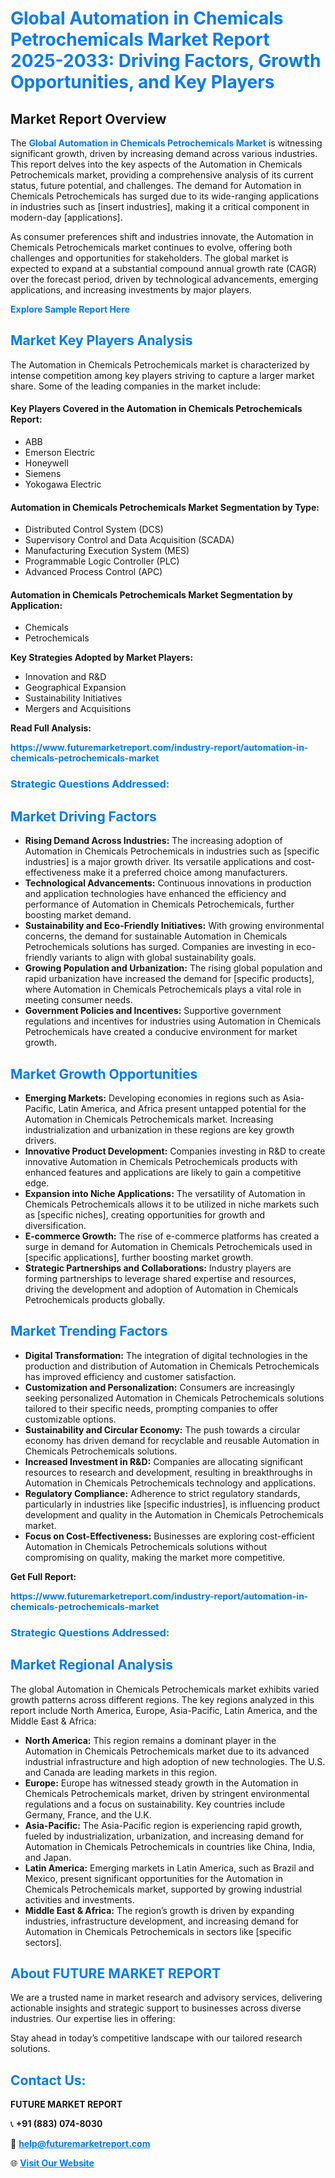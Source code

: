 <h1 style="color: #007BFF;">Global Automation in Chemicals Petrochemicals Market Report 2025-2033: Driving Factors, Growth Opportunities, and Key Players</h1>

<section id="overview">
<h2>Market Report Overview</h2>
<p>The <a href="https://www.futuremarketreport.com/industry-report/automation-in-chemicals-petrochemicals-market" style="color: #007BFF; text-decoration: none;"><strong>Global Automation in Chemicals Petrochemicals Market</strong></a> is witnessing significant growth, driven by increasing demand across various industries. This report delves into the key aspects of the Automation in Chemicals Petrochemicals market, providing a comprehensive analysis of its current status, future potential, and challenges. The demand for Automation in Chemicals Petrochemicals has surged due to its wide-ranging applications in industries such as [insert industries], making it a critical component in modern-day [applications].</p>
<p>As consumer preferences shift and industries innovate, the Automation in Chemicals Petrochemicals market continues to evolve, offering both challenges and opportunities for stakeholders. The global market is expected to expand at a substantial compound annual growth rate (CAGR) over the forecast period, driven by technological advancements, emerging applications, and increasing investments by major players.</p>
</section>

<section id="overview">
<p><a href="https://www.futuremarketreport.com/request-sample/reportId=41204" style="color: #007BFF; text-decoration: none;"><strong>Explore Sample Report Here</strong></a></p>
</section>

<section id="key-players">
<h2 style="color: #007BFF;">Market Key Players Analysis</h2>
<p>The Automation in Chemicals Petrochemicals market is characterized by intense competition among key players striving to capture a larger market share. Some of the leading companies in the market include:</p>
<h4>Key Players Covered in the Automation in Chemicals Petrochemicals Report:</h4>
<ul><li>ABB</li><li>Emerson Electric</li><li>Honeywell</li><li>Siemens</li><li>Yokogawa Electric</li></ul>
<h4>Automation in Chemicals Petrochemicals Market Segmentation by Type:</h4>
<ul><li>Distributed Control System (DCS)</li><li>Supervisory Control and Data Acquisition (SCADA)</li><li>Manufacturing Execution System (MES)</li><li>Programmable Logic Controller (PLC)</li><li>Advanced Process Control (APC)</li></ul>

<h4>Automation in Chemicals Petrochemicals Market Segmentation by Application:</h4>
<ul><li>Chemicals</li><li>Petrochemicals</li></ul>
<p><strong>Key Strategies Adopted by Market Players:</strong></p>
<ul>
<li>Innovation and R&D</li>
<li>Geographical Expansion</li>
<li>Sustainability Initiatives</li>
<li>Mergers and Acquisitions</li>
</ul>
</section>

<section>
<p><strong>Read Full Analysis: </strong></p><a href="https://www.futuremarketreport.com/industry-report/automation-in-chemicals-petrochemicals-market" style="color: #007BFF; text-decoration: none;"><strong>https://www.futuremarketreport.com/industry-report/automation-in-chemicals-petrochemicals-market</strong></a>
<h3 style="color: #007BFF;">Strategic Questions Addressed:</h3>
</section>

<section id="driving-factors">
<h2 style="color: #007BFF;">Market Driving Factors</h2>
<ul>
<li><strong>Rising Demand Across Industries:</strong> The increasing adoption of Automation in Chemicals Petrochemicals in industries such as [specific industries] is a major growth driver. Its versatile applications and cost-effectiveness make it a preferred choice among manufacturers.</li>
<li><strong>Technological Advancements:</strong> Continuous innovations in production and application technologies have enhanced the efficiency and performance of Automation in Chemicals Petrochemicals, further boosting market demand.</li>
<li><strong>Sustainability and Eco-Friendly Initiatives:</strong> With growing environmental concerns, the demand for sustainable Automation in Chemicals Petrochemicals solutions has surged. Companies are investing in eco-friendly variants to align with global sustainability goals.</li>
<li><strong>Growing Population and Urbanization:</strong> The rising global population and rapid urbanization have increased the demand for [specific products], where Automation in Chemicals Petrochemicals plays a vital role in meeting consumer needs.</li>
<li><strong>Government Policies and Incentives:</strong> Supportive government regulations and incentives for industries using Automation in Chemicals Petrochemicals have created a conducive environment for market growth.</li>
</ul>
</section>

<section id="growth-opportunities">
<h2 style="color: #007BFF;">Market Growth Opportunities</h2>
<ul>
<li><strong>Emerging Markets:</strong> Developing economies in regions such as Asia-Pacific, Latin America, and Africa present untapped potential for the Automation in Chemicals Petrochemicals market. Increasing industrialization and urbanization in these regions are key growth drivers.</li>
<li><strong>Innovative Product Development:</strong> Companies investing in R&D to create innovative Automation in Chemicals Petrochemicals products with enhanced features and applications are likely to gain a competitive edge.</li>
<li><strong>Expansion into Niche Applications:</strong> The versatility of Automation in Chemicals Petrochemicals allows it to be utilized in niche markets such as [specific niches], creating opportunities for growth and diversification.</li>
<li><strong>E-commerce Growth:</strong> The rise of e-commerce platforms has created a surge in demand for Automation in Chemicals Petrochemicals used in [specific applications], further boosting market growth.</li>
<li><strong>Strategic Partnerships and Collaborations:</strong> Industry players are forming partnerships to leverage shared expertise and resources, driving the development and adoption of Automation in Chemicals Petrochemicals products globally.</li>
</ul>
</section>

<section id="trending-factors">
<h2 style="color: #007BFF;">Market Trending Factors</h2>
<ul>
<li><strong>Digital Transformation:</strong> The integration of digital technologies in the production and distribution of Automation in Chemicals Petrochemicals has improved efficiency and customer satisfaction.</li>
<li><strong>Customization and Personalization:</strong> Consumers are increasingly seeking personalized Automation in Chemicals Petrochemicals solutions tailored to their specific needs, prompting companies to offer customizable options.</li>
<li><strong>Sustainability and Circular Economy:</strong> The push towards a circular economy has driven demand for recyclable and reusable Automation in Chemicals Petrochemicals solutions.</li>
<li><strong>Increased Investment in R&D:</strong> Companies are allocating significant resources to research and development, resulting in breakthroughs in Automation in Chemicals Petrochemicals technology and applications.</li>
<li><strong>Regulatory Compliance:</strong> Adherence to strict regulatory standards, particularly in industries like [specific industries], is influencing product development and quality in the Automation in Chemicals Petrochemicals market.</li>
<li><strong>Focus on Cost-Effectiveness:</strong> Businesses are exploring cost-efficient Automation in Chemicals Petrochemicals solutions without compromising on quality, making the market more competitive.</li>
</ul>
</section>

<section>
<p><strong>Get Full Report: </strong></p><a href="https://www.futuremarketreport.com/industry-report/automation-in-chemicals-petrochemicals-market" style="color: #007BFF; text-decoration: none;"><strong>https://www.futuremarketreport.com/industry-report/automation-in-chemicals-petrochemicals-market</strong></a>
<h3 style="color: #007BFF;">Strategic Questions Addressed:</h3>
</section>


<section id="regional-analysis">
<h2 style="color: #007BFF;">Market Regional Analysis</h2>
<p>The global Automation in Chemicals Petrochemicals market exhibits varied growth patterns across different regions. The key regions analyzed in this report include North America, Europe, Asia-Pacific, Latin America, and the Middle East & Africa:</p>
<ul>
<li><strong>North America:</strong> This region remains a dominant player in the Automation in Chemicals Petrochemicals market due to its advanced industrial infrastructure and high adoption of new technologies. The U.S. and Canada are leading markets in this region.</li>
<li><strong>Europe:</strong> Europe has witnessed steady growth in the Automation in Chemicals Petrochemicals market, driven by stringent environmental regulations and a focus on sustainability. Key countries include Germany, France, and the U.K.</li>
<li><strong>Asia-Pacific:</strong> The Asia-Pacific region is experiencing rapid growth, fueled by industrialization, urbanization, and increasing demand for Automation in Chemicals Petrochemicals in countries like China, India, and Japan.</li>
<li><strong>Latin America:</strong> Emerging markets in Latin America, such as Brazil and Mexico, present significant opportunities for the Automation in Chemicals Petrochemicals market, supported by growing industrial activities and investments.</li>
<li><strong>Middle East & Africa:</strong> The region’s growth is driven by expanding industries, infrastructure development, and increasing demand for Automation in Chemicals Petrochemicals in sectors like [specific sectors].</li>
</ul>
</section>

<footer>
<h2 style="color: #007BFF;">About FUTURE MARKET REPORT</h2>
<p>We are a trusted name in market research and advisory services, delivering actionable insights and strategic support to businesses across diverse industries. Our expertise lies in offering:</p>

<p>Stay ahead in today’s competitive landscape with our tailored research solutions.</p>

<h2 style="color: #007BFF;">Contact Us:</h2>
<p><strong>FUTURE MARKET REPORT</strong></p>
<p>📞 <strong>+91 (883) 074-8030</strong></p>
<p>📧 <strong><a href="mailto:help@futuremarketreport.com" style="color: #007BFF;">help@futuremarketreport.com</a></strong></p>
<p>🌐 <strong><a href="https://www.futuremarketreport.com/" style="color: #007BFF;">Visit Our Website</a></strong></p>
</footer>